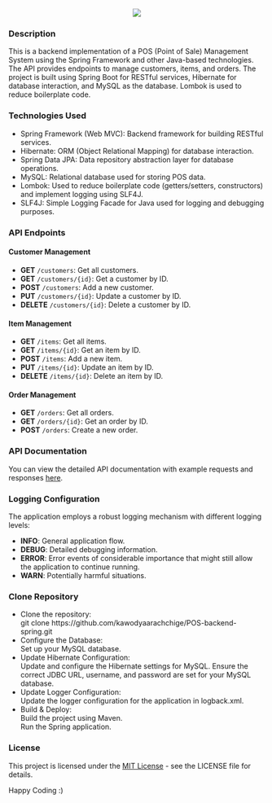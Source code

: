 <h1 align="center">
    <img src="https://readme-typing-svg.herokuapp.com/?font=Righteous&size=35&center=true&vCenter=true&width=700&height=70&duration=4000&lines=POS+RESTful+API+with+Spring+Framework&color=800080" />
</h1>

### Description
This is a backend implementation of a POS (Point of Sale) Management System using the Spring Framework and other Java-based technologies. The API provides endpoints to manage customers, items, and orders. The project is built using Spring Boot for RESTful services, Hibernate for database interaction, and MySQL as the database. Lombok is used to reduce boilerplate code.

### Technologies Used

- Spring Framework (Web MVC): Backend framework for building RESTful services.
- Hibernate: ORM (Object Relational Mapping) for database interaction.
- Spring Data JPA: Data repository abstraction layer for database operations.
- MySQL: Relational database used for storing POS data.
- Lombok: Used to reduce boilerplate code (getters/setters, constructors) and implement logging using SLF4J.
- SLF4J: Simple Logging Facade for Java used for logging and debugging purposes.

### API Endpoints

#### Customer Management

- **GET** `/customers`: Get all customers.
- **GET** `/customers/{id}`: Get a customer by ID.
- **POST** `/customers`: Add a new customer.
- **PUT** `/customers/{id}`: Update a customer by ID.
- **DELETE** `/customers/{id}`: Delete a customer by ID.

#### Item Management

- **GET** `/items`: Get all items.
- **GET** `/items/{id}`: Get an item by ID.
- **POST** `/items`: Add a new item.
- **PUT** `/items/{id}`: Update an item by ID.
- **DELETE** `/items/{id}`: Delete an item by ID.

#### Order Management

- **GET** `/orders`: Get all orders.
- **GET** `/orders/{id}`: Get an order by ID.
- **POST** `/orders`: Create a new order.

### API Documentation

You can view the detailed API documentation with example requests and responses [here](https://documenter.getpostman.com/view/36189302/2sAXxV4pP3).

### Logging Configuration

The application employs a robust logging mechanism with different logging levels:

- **INFO**: General application flow.
- **DEBUG**: Detailed debugging information.
- **ERROR**: Error events of considerable importance that might still allow the application to continue running.
- **WARN**: Potentially harmful situations.

### Clone Repository
<ul>
  <li>Clone the repository:
    <br>git clone https://github.com/kawodyaarachchige/POS-backend-spring.git
  </li>
  <li>Configure the Database:
    <br>Set up your MySQL database.
  </li>
  <li>Update Hibernate Configuration:
    <br>Update and configure the Hibernate settings for MySQL. Ensure the correct JDBC URL, username, and password are set for your MySQL database.
  </li>
  <li>Update Logger Configuration:
    <br>Update the logger configuration for the application in logback.xml.
  </li>
  <li>Build & Deploy:
    <br>Build the project using Maven.
    <br>Run the Spring application.
  </li>
</ul>

### License

This project is licensed under the [MIT License](LICENSE) - see the LICENSE file for details.

 Happy Coding :)
